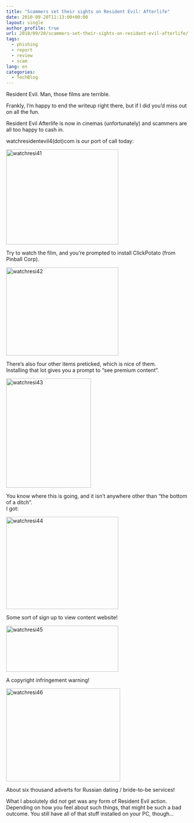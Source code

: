 ```yaml
---
title: "Scammers set their sights on Resident Evil: Afterlife"
date: 2010-09-20T11:13:00+00:00
layout: single
author_profile: true
url: 2010/09/20/scammers-set-their-sights-on-resident-evil-afterlife/
tags:
  - phishing
  - report
  - review
  - scam
lang: en
categories: 
  - TechBlog
---
```

Resident Evil. Man, those films are terrible.

Frankly, I’m happy to end the writeup right there, but if I did you’d miss out on all the fun.

Resident Evil Afterlife is now in cinemas (unfortunately) and scammers are all too happy to cash in.

watchresidentevil4(dot)com is our port of call today:

[<img title="watchresi41" border="0" alt="watchresi41" src="http://lh5.ggpht.com/_vaUVXcmC3OI/TJc6l5yqkxI/AAAAAAAACeA/0u1_CEBdWlg/watchresi41_thumb%5B1%5D.gif?imgmax=800" width="304" height="258" />](http://lh4.ggpht.com/_vaUVXcmC3OI/TJc6klrSIWI/AAAAAAAACd8/ky13E5pGK4w/s1600-h/watchresi41%5B3%5D.gif)

Try to watch the film, and you’re prompted to install ClickPotato (from Pinball Corp).

[<img title="watchresi42" border="0" alt="watchresi42" src="http://lh6.ggpht.com/_vaUVXcmC3OI/TJc6o0xzN0I/AAAAAAAACeI/lJ3MvyLIlcE/watchresi42_thumb%5B1%5D.gif?imgmax=800" width="304" height="239" />](http://lh3.ggpht.com/_vaUVXcmC3OI/TJc6nrghqkI/AAAAAAAACeE/81uecO017cE/s1600-h/watchresi42%5B3%5D.gif)

There’s also four other items preticked, which is nice of them.  
Installing that lot gives you a prompt to “see premium content”.

[<img title="watchresi43" border="0" alt="watchresi43" src="http://lh3.ggpht.com/_vaUVXcmC3OI/TJc6rHGDxaI/AAAAAAAACeQ/grbMR_ErnHQ/watchresi43_thumb%5B2%5D.gif?imgmax=800" width="230" height="296" />](http://lh5.ggpht.com/_vaUVXcmC3OI/TJc6p-aGGoI/AAAAAAAACeM/RwwMLAYxf64/s1600-h/watchresi43%5B4%5D.gif)

You know where this is going, and it isn’t anywhere other than “the bottom of a ditch”.  
I got:

[<img title="watchresi44" border="0" alt="watchresi44" src="http://lh5.ggpht.com/_vaUVXcmC3OI/TJc6uV00NWI/AAAAAAAACeY/qwI-TWUwrw4/watchresi44_thumb%5B1%5D.gif?imgmax=800" width="304" height="250" />](http://lh4.ggpht.com/_vaUVXcmC3OI/TJc6tbEzhII/AAAAAAAACeU/6kgCf8N16XY/s1600-h/watchresi44%5B3%5D.gif)

Some sort of sign up to view content website!

[<img title="watchresi45" border="0" alt="watchresi45" src="http://lh6.ggpht.com/_vaUVXcmC3OI/TJc6wuLIXrI/AAAAAAAACeg/eqvLZhxh_vI/watchresi45_thumb%5B2%5D.gif?imgmax=800" width="304" height="125" />](http://lh4.ggpht.com/_vaUVXcmC3OI/TJc6vvbG7VI/AAAAAAAACec/5koSe9VlMjE/s1600-h/watchresi45%5B4%5D.gif)

A copyright infringement warning!

[<img title="watchresi46" border="0" alt="watchresi46" src="http://lh6.ggpht.com/_vaUVXcmC3OI/TJc6zb3p5sI/AAAAAAAACeo/vtQIi59VhNg/watchresi46_thumb%5B2%5D.gif?imgmax=800" width="309" height="252" />](http://lh6.ggpht.com/_vaUVXcmC3OI/TJc6x7YP7eI/AAAAAAAACek/6Nr-7JYW4oI/s1600-h/watchresi46%5B4%5D.gif)

About six thousand adverts for Russian dating / bride-to-be services!

What I absolutely did _not_ get was any form of Resident Evil action. Depending on how you feel about such things, that might be such a bad outcome. You still have all of that stuff installed on your PC, though…